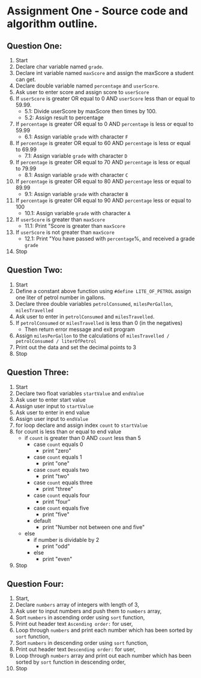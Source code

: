 # Assignment One - Source code and algorithm outline. 

## Question One:
1. Start
2. Declare char variable named `grade`.
3. Declare int variable named `maxScore` and assign the maxScore a student can get.
4. Declare double variable named `percentage` and `userScore`.
5. Ask user to enter score and assign score to `userScore`
6. If `userScore` is greater OR equal to 0 AND `userScore` less than or equal to 59.99.
    - 5.1: Divide userScore by maxScore then times by 100.
    - 5.2: Assign result to percentage 
7. If `percentage` is greater OR equal to 0 AND `percentage` is less or equal to 59.99
    - 6.1: Assign variable `grade` with character `F`
8. If `percentage` is greater OR equal to 60 AND `percentage` is less or equal to 69.99
    - 7.1: Assign variable `grade` with character `D`
9. If `percentage` is greater OR equal to 70 AND `percentage` is less or equal to 79.99
    - 8.1: Assign variable `grade` with character `C`
10. If `percentage` is greater OR equal to 80 AND `percentage` less or equal to 89.99
    - 9.1: Assign variable `grade` with character `B`
11. If `percentage` is greater OR equal to 90 AND `percentage` less or equal to 100
    - 10.1: Assign variable `grade` with character `A`
12. If `userScore` is greater than `maxScore` 
    - 11.1: Print "Score is greater than `maxScore`
13. If `userScore` is not greater than `maxScore`
    - 12.1: Print "You have passed with `percentage`%, and received a grade `grade`
14. Stop

## Question Two:
1. Start
2. Define a constant above function using `#define LITE_OF_PETROL` assign one liter of petrol number in gallons.
3. Declare three double variables `petrolConsumed`, `milesPerGallon`, `milesTravelled`
4. Ask user to enter in `petrolConsumed` and `milesTravelled`.
5. If `petrolConsumed` or `milesTravelled` is less than 0 (in the negatives)
    - Then return error message and exit program
6. Assign `milesPerGallon` to the calculations of `milesTravelled / petrolConsumed / literOfPetrol`
7. Print out the data and set the decimal points to 3
8. Stop

## Question Three:
1. Start 
2. Declare two float variables `startValue` and `endValue`
3. Ask user to enter start value 
4. Assign user input to `startValue`
5. Ask user to enter in end value
6. Assign user input to `endValue`
7. for loop declare and assign index `count` to `startValue` 
8. for count is less than or equal to end value
    - if `count` is greater than 0 AND `count` less than 5 
        - case `count` equals 0 
            - print "zero"
        - case `count` equals 1
            - print "one"
        - case `count` equals two
            - print "two"
        - case `count` equals three
            - print "three"
        - case `count` equals four
            - print "four"
        - case `count` equals five
            - print "five"
        - default 
            - print "Number not between one and five" 
    - else
        - if number is dividable by 2
            - print "odd"
        - else
            - print "even"
9. Stop

## Question Four: 
1. Start,
2. Declare `numbers` array of integers with length of 3,
3. Ask user to input numbers and push them to `numbers` array,
4. Sort `numbers` in ascending order using `sort` function,
5. Print out header text `Ascending order:` for user,
6. Loop through `numbers` and print each number which has been sorted by `sort` function,
7. Sort `numbers` in descending order using `sort` function,
8. Print out header text `Descending order:` for user,
9. Loop through `numbers` array and print out each number which has been sorted by `sort` function in descending order,
10. Stop
